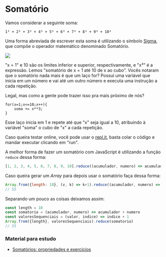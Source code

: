 # Somatório

Vamos considerar a seguinte soma:

```
1³ + 2³ + 3³ + 4³ + 5³ + 6³ + 7³ + 8³ + 9³ + 10³ 
```

Uma forma abreviada de escrever esta soma é utilizando o símbolo [Sigma](https://pt.wikipedia.org/wiki/%CE%A3), que compõe o operador matemático denominado Somatório. 

![](http://turing.com.br/material/funcional_py/_images/soma-cubo.png)

"x = 1" e 10 são os limites inferior e superior, respectivamente, e "x³" é a expressão. Lemos "somatório de x = 1 até 10 de x ao cubo". Vocês notaram que o somatório nada mais é que um laço for? Possui uma variável que inicia em um número e vai até um outro número e executa uma instrução a cada repetição.

Legal, mas como a gente pode trazer isso pra mais próximo de nós?

```
for(x=1;x<=10;x++){
    soma += x**3;
}
```
Esse laço inicia em 1 e repete até que "x" seja igual a 10, atribuindo à variável "soma" o cubo de "x" a cada repetição. 

Caso queira testar online, você pode usar o [repl.it](https://repl.it/languages/babel), basta colar o código e mandar executar clicando em "run".

A melhor forma de fazer um somatório com JavaScript é utilizando a função `reduce` dessa forma:

```js
[1, 2, 3, 4, 5, 6, 7, 8, 9, 10].reduce((acumulador, numero) => acumulador + numero)

```

Caso queira gerar um *Array* para depois usar o somatório faça dessa forma:

```js
Array.from({length: 10}, (v, k) => k+1).reduce((acumulador, numero) => acumulador + numero)
// 55
```

Separando um pouco as coisas deixamos assim:

```js
const length = 10
const somatorio = (acumulador, numero) => acumulador + numero
const valoresSequenciais = (valor, indice) => indice + 1
Array.from({length}, valoresSequenciais).reduce(somatorio)
// 55
```

### Material para estudo

- [Somatórios: propriedades e exercícios](http://wwmat.mat.fc.ul.pt/aninf/2003_2/aninf2/notas/somatorios/)
